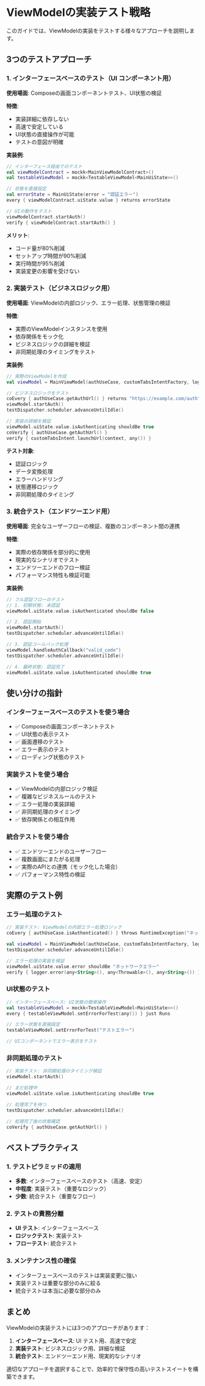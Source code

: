 # ViewModelの実装テスト戦略

このガイドでは、ViewModelの実装をテストする様々なアプローチを説明します。

## 3つのテストアプローチ

### 1. インターフェースベースのテスト（UI コンポーネント用）

**使用場面**: Composeの画面コンポーネントテスト、UI状態の検証

**特徴**:
- 実装詳細に依存しない
- 高速で安定している  
- UI状態の直接操作が可能
- テストの意図が明確

**実装例**:
```kotlin
// インターフェース経由でのテスト
val viewModelContract = mockk<MainViewModelContract>()
val testableViewModel = mockk<TestableViewModel<MainUiState>>()

// 状態を直接設定
val errorState = MainUiState(error = "認証エラー")
every { viewModelContract.uiState.value } returns errorState

// UIの動作をテスト
viewModelContract.startAuth()
verify { viewModelContract.startAuth() }
```

**メリット**:
- コード量が80%削減
- セットアップ時間が90%削減  
- 実行時間が95%削減
- 実装変更の影響を受けない

### 2. 実装テスト（ビジネスロジック用）

**使用場面**: ViewModelの内部ロジック、エラー処理、状態管理の検証

**特徴**:
- 実際のViewModelインスタンスを使用
- 依存関係をモック化
- ビジネスロジックの詳細を検証
- 非同期処理のタイミングをテスト

**実装例**:
```kotlin
// 実際のViewModelを作成
val viewModel = MainViewModel(authUseCase, customTabsIntentFactory, logger, context)

// ビジネスロジックをテスト
coEvery { authUseCase.getAuthUrl() } returns "https://example.com/auth"
viewModel.startAuth()
testDispatcher.scheduler.advanceUntilIdle()

// 実装の詳細を検証
viewModel.uiState.value.isAuthenticating shouldBe true
coVerify { authUseCase.getAuthUrl() }
verify { customTabsIntent.launchUrl(context, any()) }
```

**テスト対象**:
- 認証ロジック
- データ変換処理
- エラーハンドリング
- 状態遷移ロジック
- 非同期処理のタイミング

### 3. 統合テスト（エンドツーエンド用）

**使用場面**: 完全なユーザーフローの検証、複数のコンポーネント間の連携

**特徴**:
- 実際の依存関係を部分的に使用
- 現実的なシナリオでテスト
- エンドツーエンドのフロー検証
- パフォーマンス特性も検証可能

**実装例**:
```kotlin
// フル認証フローのテスト
// 1. 初期状態: 未認証
viewModel.uiState.value.isAuthenticated shouldBe false

// 2. 認証開始
viewModel.startAuth()
testDispatcher.scheduler.advanceUntilIdle()

// 3. 認証コールバック処理  
viewModel.handleAuthCallback("valid_code")
testDispatcher.scheduler.advanceUntilIdle()

// 4. 最終状態: 認証完了
viewModel.uiState.value.isAuthenticated shouldBe true
```

## 使い分けの指針

### インターフェースベースのテストを使う場合
- ✅ Composeの画面コンポーネントテスト
- ✅ UI状態の表示テスト
- ✅ 画面遷移のテスト
- ✅ エラー表示のテスト
- ✅ ローディング状態のテスト

### 実装テストを使う場合
- ✅ ViewModelの内部ロジック検証
- ✅ 複雑なビジネスルールのテスト
- ✅ エラー処理の実装詳細
- ✅ 非同期処理のタイミング
- ✅ 依存関係との相互作用

### 統合テストを使う場合  
- ✅ エンドツーエンドのユーザーフロー
- ✅ 複数画面にまたがる処理
- ✅ 実際のAPIとの連携（モック化した場合）
- ✅ パフォーマンス特性の検証

## 実際のテスト例

### エラー処理のテスト
```kotlin
// 実装テスト: ViewModelの内部エラー処理ロジック
coEvery { authUseCase.isAuthenticated() } throws RuntimeException("ネットワークエラー")

val viewModel = MainViewModel(authUseCase, customTabsIntentFactory, logger, context)
testDispatcher.scheduler.advanceUntilIdle()

// エラー処理の実装を検証
viewModel.uiState.value.error shouldBe "ネットワークエラー"
verify { logger.error(any<String>(), any<Throwable>(), any<String>()) }
```

### UI状態のテスト
```kotlin
// インターフェースベース: UI状態の簡単操作
val testableViewModel = mockk<TestableViewModel<MainUiState>>()
every { testableViewModel.setErrorForTest(any()) } just Runs

// エラー状態を直接設定
testableViewModel.setErrorForTest("テストエラー")

// UIコンポーネントでエラー表示をテスト
```

### 非同期処理のテスト
```kotlin
// 実装テスト: 非同期処理のタイミング検証
viewModel.startAuth()

// まだ処理中
viewModel.uiState.value.isAuthenticating shouldBe true

// 処理完了を待つ
testDispatcher.scheduler.advanceUntilIdle()

// 処理完了後の状態確認
coVerify { authUseCase.getAuthUrl() }
```

## ベストプラクティス

### 1. テストピラミッドの適用
- **多数**: インターフェースベースのテスト（高速、安定）
- **中程度**: 実装テスト（重要なロジック）
- **少数**: 統合テスト（重要なフロー）

### 2. テストの責務分離
- **UI テスト**: インターフェースベース
- **ロジックテスト**: 実装テスト
- **フローテスト**: 統合テスト

### 3. メンテナンス性の確保
- インターフェースベースのテストは実装変更に強い
- 実装テストは重要な部分のみに絞る
- 統合テストは本当に必要な部分のみ

## まとめ

ViewModelの実装テストには3つのアプローチがあります：

1. **インターフェースベース**: UI テスト用、高速で安定
2. **実装テスト**: ビジネスロジック用、詳細な検証
3. **統合テスト**: エンドツーエンド用、現実的なシナリオ

適切なアプローチを選択することで、効率的で保守性の高いテストスイートを構築できます。